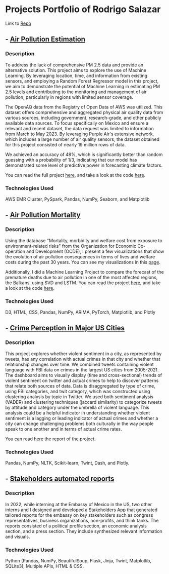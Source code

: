 # Projects Portfolio of Rodrigo Salazar
Link to [Repo](https://github.com/RodSlzr/portfolio)

## - [Air Pollution Estimation](https://github.com/RodSlzr/portfolio/tree/main/Air%20pollution%20estimation)

### Description

To address the lack of comprehensive PM 2.5 data and provide an alternative solution. This project aims to explore the use of Machine Learning. By leveraging location, time, and information from existing sensors, and employing a Random Forest Regressor model in this project, we aim to demonstrate the potential of Machine Learning in estimating PM 2.5 levels and contributing to the monitoring and management of air pollution, particularly in regions with limited sensor coverage.

The OpenAQ data from the Registry of Open Data of AWS was utilized. This dataset offers comprehensive and aggregated physical air quality data from various sources, including government, research-grade, and other publicly available data sources. To focus specifically on Mexico and ensure a relevant and recent dataset, the data request was limited to information from March to May 2023. By leveraging Purple Air's extensive network, which includes a large number of air quality sensors, the dataset obtained for this project consisted of nearly 19 million rows of data.

We achieved an accuracy of 48%, which is significantly better than random guessing with a probability of 1/3, indicating that our model has demonstrated some level of predictive power in forecasting climate factors.

You can read the full project [here](https://github.com/RodSlzr/portfolio/tree/main/Air%20pollution%20estimation), and take a look at the code [here](https://github.com/RodSlzr/portfolio/blob/main/Air%20pollution%20estimation/Final_Project_RS.ipynb).

### Technologies Used

AWS EMR Cluster, PySpark, Pandas, NumPy, Seaborn, and Matplotlib

## - [Air Pollution Mortality](https://github.com/RodSlzr/portfolio/tree/main/Air%20pollution%20mortality)

### Description

Using the database "Mortality, morbidity and welfare cost from exposure to environment-related risks" from the Organization for Economic Co-operation and Development (OCDE), I present a few visualizations that show the evolution of air pollution consequences in terms of lives and welfare costs during the past 30 years.
You can see my visualizations in this [page](https://rodslzr.github.io/portfolio/Air%20pollution%20mortality/Data_Viz/).

Additionally, I did a Machine Learning Project to compare the forecast of the premature deaths due to air pollution in one of the most affected regions, the Balkans, using SVD and LSTM. You can read the project [here](https://rodslzr.github.io/portfolio/Air%20pollution%20mortality/Pollution_in_the_Balkans.pdf ), and take a look at the code [here](https://github.com/RodSlzr/portfolio/blob/main/Air%20pollution%20mortality/Final%20Project%20MFML.ipynb).

### Technologies Used

D3, HTML, CSS, Pandas, NumPy, ARIMA, PyTorch, Matplotlib, and Plotly


## - [Crime Perception in Major US Cities](https://github.com/RodSlzr/portfolio/tree/main/Crime%20perception%20in%20major%20US%20Cities)

### Description

This project explores whether violent sentiment in a city, as represented by tweets, has any correlation with actual crimes in that city and whether that relationship changes over time. We combined tweets containing violent language with FBI data on crimes in the largest US cities from 2005-2021. The dashboard aims to visually display (time and cross-sectional) trends of violent sentiment on twitter and actual crimes to help to discover patterns that relate both sources of data.
Data is disaggregated by type of crime, using FBI categories, and twit category, which was constructed using clustering analysis by topic in Twitter. We used both sentiment analysis (VADER) and clustering techniques (jaccard similarity) to categorize tweets by attitude and category under the umbrella of violent language. This analysis could be a helpful indicator in understanding whether violent sentiment is a lagging or leading indicator of actual crimes and whether a city can change challenging problems both culturally in the way people speak to one another and in terms of actual crime rates.

You can read [here](https://github.com/RodSlzr/portfolio/blob/main/Crime%20perception%20in%20major%20US%20Cities/Capptivators%20Paper%20(1).pdf) the report of the project.

### Technologies Used

Pandas, NumPy, NLTK, Scikit-learn, Twint, Dash, and Plotly.

## - [Stakeholders automated reports](https://github.com/RodSlzr/portfolio/tree/main/Stakeholders%20automated%20reports)

### Description

In 2022, while interning at the Embassy of Mexico in the US, two other interns and I designed and developed a Stakeholders App that generated tailored reports for the embassy on key stakeholders such as congress representatives, business organizations, non-profits, and think tanks. The reports consisted of a political profile section, an economic analysis section, and a press section. They include synthesized relevant information and visuals.

### Technologies Used

Python (Pandas, NumPy, BeautifulSoup, Flask, Jinja, Twint, Matplotlib, SQLite3), Multiple APIs, HTML & CSS.
